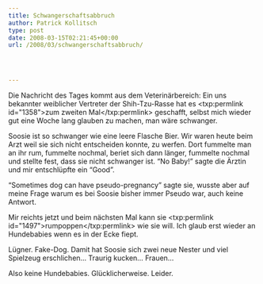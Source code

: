 ```yaml
---
title: Schwangerschaftsabbruch
author: Patrick Kollitsch
type: post
date: 2008-03-15T02:21:45+00:00
url: /2008/03/schwangerschaftsabbruch/




---
```

Die Nachricht des Tages kommt aus dem Veterin&auml;rbereich: Ein uns bekannter weiblicher Vertreter der Shih-Tzu-Rasse hat es <txp:permlink id="1358">zum zweiten Mal</txp:permlink> geschafft, selbst mich wieder gut eine Woche lang glauben zu machen, man w&auml;re schwanger. 

Soosie ist so schwanger wie eine leere Flasche Bier. Wir waren heute beim Arzt weil sie sich nicht entscheiden konnte, zu werfen. Dort fummelte man an ihr rum, fummelte nochmal, beriet sich dann l&auml;nger, fummelte nochmal und stellte fest, dass sie nicht schwanger ist. &#8220;No Baby!&#8221; sagte die &Auml;rztin und mir entschl&uuml;pfte ein &#8220;Good&#8221;. 

&#8220;Sometimes dog can have pseudo-pregnancy&#8221; sagte sie, wusste aber auf meine Frage warum es bei Soosie bisher immer Pseudo war, auch keine Antwort. 

Mir reichts jetzt und beim n&auml;chsten Mal kann sie <txp:permlink id="1497">rumpoppen</txp:permlink> wie sie will. Ich glaub erst wieder an Hundebabies wenn es in der Ecke fiept.

L&uuml;gner. Fake-Dog. Damit hat Soosie sich zwei neue Nester und viel Spielzeug erschlichen&#8230; Traurig kucken&#8230; Frauen&#8230;

Also keine Hundebabies. Gl&uuml;cklicherweise. Leider.